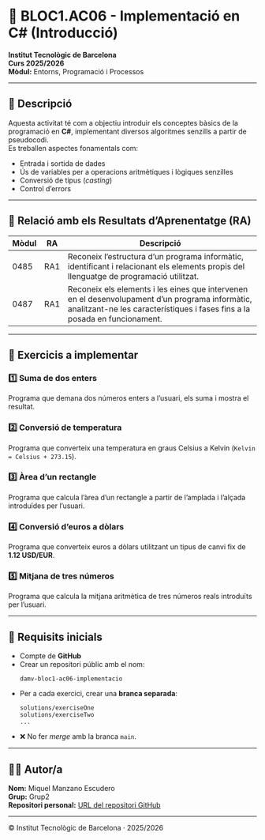 # 🧩 BLOC1.AC06 - Implementació en C# (Introducció)

**Institut Tecnològic de Barcelona**  
**Curs 2025/2026**  
**Mòdul:** Entorns, Programació i Processos  

---

## 📘 Descripció

Aquesta activitat té com a objectiu introduir els conceptes bàsics de la programació en **C#**, implementant diversos algoritmes senzills a partir de pseudocodi.  
Es treballen aspectes fonamentals com:

- Entrada i sortida de dades  
- Ús de variables per a operacions aritmètiques i lògiques senzilles  
- Conversió de tipus (*casting*)  
- Control d’errors  

---

## 🧠 Relació amb els Resultats d’Aprenentatge (RA)

| Mòdul | RA | Descripció |
|--------|----|-------------|
| 0485 | RA1 | Reconeix l’estructura d’un programa informàtic, identificant i relacionant els elements propis del llenguatge de programació utilitzat. |
| 0487 | RA1 | Reconeix els elements i les eines que intervenen en el desenvolupament d’un programa informàtic, analitzant-ne les característiques i fases fins a la posada en funcionament. |

---

## 🧩 Exercicis a implementar

### 1️⃣ Suma de dos enters
Programa que demana dos números enters a l’usuari, els suma i mostra el resultat.

### 2️⃣ Conversió de temperatura
Programa que converteix una temperatura en graus Celsius a Kelvin (`Kelvin = Celsius + 273.15`).

### 3️⃣ Àrea d’un rectangle
Programa que calcula l’àrea d’un rectangle a partir de l’amplada i l’alçada introduïdes per l’usuari.

### 4️⃣ Conversió d’euros a dòlars
Programa que converteix euros a dòlars utilitzant un tipus de canvi fix de **1.12 USD/EUR**.

### 5️⃣ Mitjana de tres números
Programa que calcula la mitjana aritmètica de tres números reals introduïts per l’usuari.

---

## 🧾 Requisits inicials

- Compte de **GitHub**
- Crear un repositori públic amb el nom:
  ```
  damv-bloc1-ac06-implementacio
  ```
- Per a cada exercici, crear una **branca separada**:
  ```
  solutions/exerciseOne
  solutions/exerciseTwo
  ...
  ```
- ❌ No fer *merge* amb la branca `main`.

---

## 👨‍💻 Autor/a

**Nom:** Miquel Manzano Escudero  
**Grup:** Grup2  
**Repositori personal:** [URL del repositori GitHub](https://github.com/miquel-manzano/damv-bloc1-ac06-implementacio-miquel)  

---

© Institut Tecnològic de Barcelona · 2025/2026
